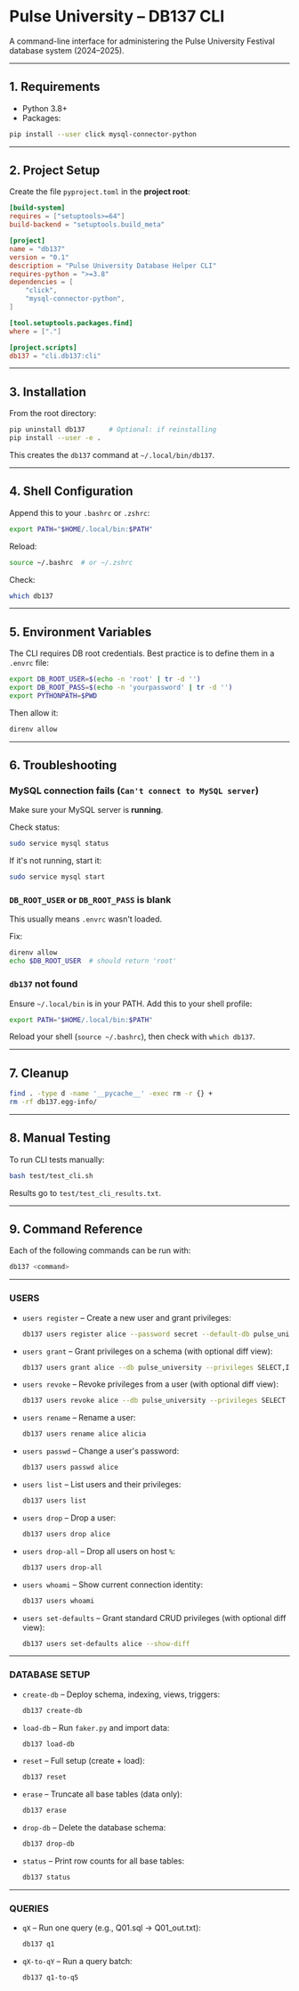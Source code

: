 # Pulse University – DB137 CLI

A command-line interface for administering the Pulse University Festival database system (2024–2025).

---

## 1. Requirements

- Python 3.8+
- Packages:

```bash
pip install --user click mysql-connector-python
```

---

## 2. Project Setup

Create the file `pyproject.toml` in the **project root**:

```toml
[build-system]
requires = ["setuptools>=64"]
build-backend = "setuptools.build_meta"

[project]
name = "db137"
version = "0.1"
description = "Pulse University Database Helper CLI"
requires-python = ">=3.8"
dependencies = [
    "click",
    "mysql-connector-python",
]

[tool.setuptools.packages.find]
where = ["."]

[project.scripts]
db137 = "cli.db137:cli"
```

---

## 3. Installation

From the root directory:

```bash
pip uninstall db137      # Optional: if reinstalling
pip install --user -e .
```

This creates the `db137` command at `~/.local/bin/db137`.

---

## 4. Shell Configuration

Append this to your `.bashrc` or `.zshrc`:

```bash
export PATH="$HOME/.local/bin:$PATH"
```

Reload:

```bash
source ~/.bashrc  # or ~/.zshrc
```

Check:

```bash
which db137
```

---

## 5. Environment Variables

The CLI requires DB root credentials. Best practice is to define them in a `.envrc` file:

```bash
export DB_ROOT_USER=$(echo -n 'root' | tr -d '')
export DB_ROOT_PASS=$(echo -n 'yourpassword' | tr -d '')
export PYTHONPATH=$PWD
```

Then allow it:

```bash
direnv allow
```

---

## 6. Troubleshooting

### MySQL connection fails (`Can't connect to MySQL server`)

Make sure your MySQL server is **running**.

Check status:

```bash
sudo service mysql status
```

If it's not running, start it:

```bash
sudo service mysql start
```

### `DB_ROOT_USER` or `DB_ROOT_PASS` is blank

This usually means `.envrc` wasn't loaded.

Fix:

```bash
direnv allow
echo $DB_ROOT_USER  # should return 'root'
```

### `db137` not found

Ensure `~/.local/bin` is in your PATH. Add this to your shell profile:

```bash
export PATH="$HOME/.local/bin:$PATH"
```

Reload your shell (`source ~/.bashrc`), then check with `which db137`.

---

## 7. Cleanup

```bash
find . -type d -name '__pycache__' -exec rm -r {} +
rm -rf db137.egg-info/
```

---

## 8. Manual Testing

To run CLI tests manually:

```bash
bash test/test_cli.sh
```

Results go to `test/test_cli_results.txt`.

---

## 9. Command Reference

Each of the following commands can be run with:

```bash
db137 <command>
```

---

### USERS

- `users register` – Create a new user and grant privileges:
  ```bash
  db137 users register alice --password secret --default-db pulse_university --privileges SELECT,INSERT
  ```

- `users grant` – Grant privileges on a schema (with optional diff view):
  ```bash
  db137 users grant alice --db pulse_university --privileges SELECT,INSERT --show-diff
  ```

- `users revoke` – Revoke privileges from a user (with optional diff view):
  ```bash
  db137 users revoke alice --db pulse_university --privileges SELECT --show-diff
  ```

- `users rename` – Rename a user:
  ```bash
  db137 users rename alice alicia
  ```

- `users passwd` – Change a user's password:
  ```bash
  db137 users passwd alice
  ```

- `users list` – List users and their privileges:
  ```bash
  db137 users list
  ```

- `users drop` – Drop a user:
  ```bash
  db137 users drop alice
  ```

- `users drop-all` – Drop all users on host `%`:
  ```bash
  db137 users drop-all
  ```

- `users whoami` – Show current connection identity:
  ```bash
  db137 users whoami
  ```

- `users set-defaults` – Grant standard CRUD privileges (with optional diff view):
  ```bash
  db137 users set-defaults alice --show-diff
  ```

---

### DATABASE SETUP

- `create-db` – Deploy schema, indexing, views, triggers:
  ```bash
  db137 create-db
  ```

- `load-db` – Run `faker.py` and import data:
  ```bash
  db137 load-db
  ```

- `reset` – Full setup (create + load):
  ```bash
  db137 reset
  ```

- `erase` – Truncate all base tables (data only):
  ```bash
  db137 erase
  ```

- `drop-db` – Delete the database schema:
  ```bash
  db137 drop-db
  ```

- `status` – Print row counts for all base tables:
  ```bash
  db137 status
  ```

---

### QUERIES

- `qX` – Run one query (e.g., Q01.sql → Q01_out.txt):
  ```bash
  db137 q1
  ```

- `qX-to-qY` – Run a query batch:
  ```bash
  db137 q1-to-q5
  ```